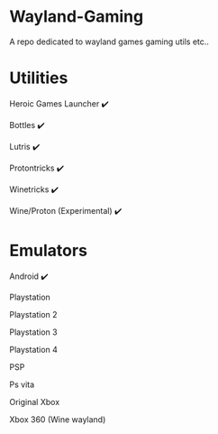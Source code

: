 # Wayland-Gaming

A repo dedicated to wayland games gaming utils etc..

# Utilities

Heroic Games Launcher ✔️

Bottles ✔️

Lutris ✔️

Protontricks ✔️

Winetricks ✔️

Wine/Proton (Experimental) ✔️

# Emulators
Android ✔️

Playstation

Playstation 2

Playstation 3

Playstation 4

PSP

Ps vita

Original Xbox 

Xbox 360 (Wine wayland)
